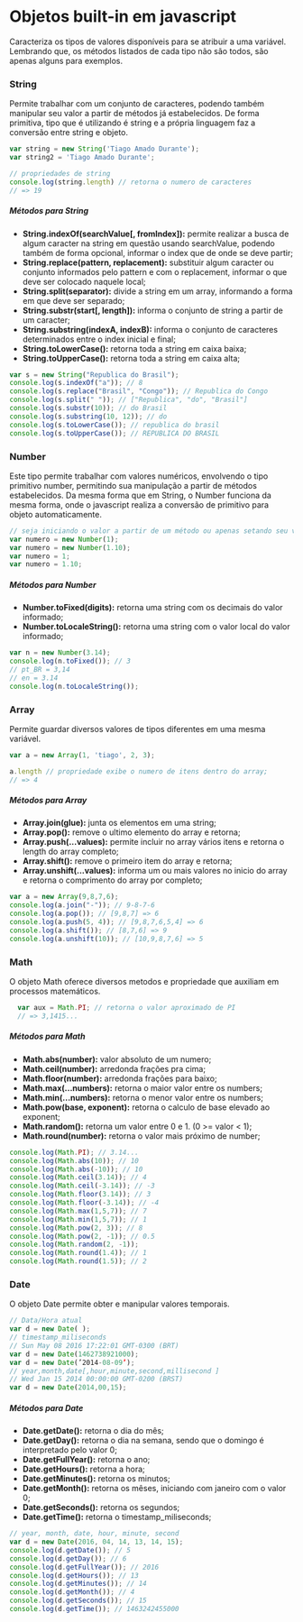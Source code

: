 # Objetos built-in em javascript

Caracteriza os tipos de valores disponíveis para se atribuir a uma variável. Lembrando que, os métodos listados de cada tipo não são todos, são apenas alguns para exemplos.

### String
Permite trabalhar com um conjunto de caracteres, podendo também manipular seu valor a partir de métodos já estabelecidos. De forma primitiva, tipo que é utilizando é string e a própria linguagem faz a conversão entre string e objeto.

```js
var string = new String('Tiago Amado Durante');
var string2 = 'Tiago Amado Durante';

// propriedades de string
console.log(string.length) // retorna o numero de caracteres
// => 19
```

##### Métodos para String
* __String.indexOf(searchValue[, fromIndex]):__ permite realizar a busca de algum caracter na string em questão usando searchValue, podendo também de forma opcional, informar o index que de onde se deve partir;
* __String.replace(pattern, replacement):__ substituir algum caracter ou conjunto informados pelo pattern e com o replacement, informar o que deve ser colocado naquele local;
* __String.split(separator):__ divide a string em um array, informando a forma em que deve ser separado;
* __String.substr(start[, length]):__ informa o conjunto de string a partir de um caracter;
* __String.substring(indexA, indexB):__ informa o conjunto de caracteres determinados entre o index inicial e final;
* __String.toLowerCase():__ retorna toda a string em caixa baixa;
* __String.toUpperCase():__ retorna toda a string em caixa alta;

```js
var s = new String("Republica do Brasil");
console.log(s.indexOf("a")); // 8
console.log(s.replace("Brasil", "Congo")); // Republica do Congo
console.log(s.split(" ")); // ["Republica", "do", "Brasil"]
console.log(s.substr(10)); // do Brasil
console.log(s.substring(10, 12)); // do
console.log(s.toLowerCase()); // republica do brasil
console.log(s.toUpperCase()); // REPUBLICA DO BRASIL
```

### Number

Este tipo permite trabalhar com valores numéricos, envolvendo o tipo primitivo number, permitindo sua manipulação a partir de métodos estabelecidos. Da mesma forma que em String, o Number funciona da mesma forma, onde o javascript realiza a conversão de primitivo para objeto automaticamente.

```js
// seja iniciando o valor a partir de um método ou apenas setando seu valor de forma manual, uma variável number será criada
var numero = new Number(1);
var numero = new Number(1.10);
var numero = 1;
var numero = 1.10;
```

##### Métodos para Number
* __Number.toFixed(digits):__ retorna uma string com os decimais do valor informado;
* __Number.toLocaleString():__ retorna uma string com o valor local do valor informado;

```js
var n = new Number(3.14);
console.log(n.toFixed()); // 3
// pt_BR = 3,14
// en = 3.14
console.log(n.toLocaleString());
```

### Array

Permite guardar diversos valores de tipos diferentes em uma mesma variável.

```js
var a = new Array(1, 'tiago', 2, 3);

a.length // propriedade exibe o numero de itens dentro do array;
// => 4
```

##### Métodos para Array
* __Array.join(glue):__ junta os elementos em uma string;
* __Array.pop():__ remove o ultimo elemento do array e retorna;
* __Array.push(...values):__ permite incluir no array vários itens e retorna o length do array completo;
* __Array.shift():__ remove o primeiro item do array e retorna;
* __Array.unshift(...values):__ informa um ou mais valores no inicio do array e retorna o comprimento do array por completo;

```js
var a = new Array(9,8,7,6);
console.log(a.join("-")); // 9-8-7-6
console.log(a.pop()); // [9,8,7] => 6
console.log(a.push(5, 4)); // [9,8,7,6,5,4] => 6
console.log(a.shift()); // [8,7,6] => 9
console.log(a.unshift(10)); // [10,9,8,7,6] => 5
```

### Math

O objeto Math oferece diversos metodos e propriedade que auxiliam em processos matemáticos.

```js
  var aux = Math.PI; // retorna o valor aproximado de PI
  // => 3,1415...
```

##### Métodos para Math
* __Math.abs(number):__ valor absoluto de um numero;
* __Math.ceil(number):__ arredonda frações pra cima;
* __Math.floor(number):__ arredonda frações para baixo;
* __Math.max(...numbers):__ retorna o maior valor entre os numbers;
* __Math.min(...numbers):__ retorna o menor valor entre os numbers;
* __Math.pow(base, exponent):__ retorna o calculo de base elevado ao exponent;
* __Math.random():__ retorna um valor entre 0 e 1. (0 >= valor < 1);
* __Math.round(number):__ retorna o valor mais próximo de number;

```js
console.log(Math.PI); // 3.14...
console.log(Math.abs(10)); // 10
console.log(Math.abs(-10)); // 10
console.log(Math.ceil(3.14)); // 4
console.log(Math.ceil(-3.14)); // -3
console.log(Math.floor(3.14)); // 3
console.log(Math.floor(-3.14)); // -4
console.log(Math.max(1,5,7)); // 7
console.log(Math.min(1,5,7)); // 1
console.log(Math.pow(2, 3)); // 8
console.log(Math.pow(2, -1)); // 0.5
console.log(Math.random(2, -1));
console.log(Math.round(1.4)); // 1
console.log(Math.round(1.5)); // 2
```

### Date

O objeto Date permite obter e manipular valores temporais.

```js
// Data/Hora atual
var d = new Date( );
// timestamp_miliseconds
// Sun May 08 2016 17:22:01 GMT-0300 (BRT)
var d = new Date(1462738921000);
var d = new Date(’2014-08-09’);
// year,month,date[,hour,minute,second,millisecond ]
// Wed Jan 15 2014 00:00:00 GMT-0200 (BRST)
var d = new Date(2014,00,15);
```

##### Métodos para Date
* __Date.getDate():__ retorna o dia do mês;
* __Date.getDay():__ retorna o dia na semana, sendo que o domingo é interpretado pelo valor 0;
* __Date.getFullYear():__ retorna o ano;
* __Date.getHours():__ retorna a hora;
* __Date.getMinutes():__ retorna os minutos;
* __Date.getMonth():__ retorna os mêses, iniciando com janeiro com o valor 0;
* __Date.getSeconds():__ retorna os segundos;
* __Date.getTime():__ retorna o timestamp_miliseconds;

```js
// year, month, date, hour, minute, second
var d = new Date(2016, 04, 14, 13, 14, 15);
console.log(d.getDate()); // 5
console.log(d.getDay()); // 6
console.log(d.getFullYear()); // 2016
console.log(d.getHours()); // 13
console.log(d.getMinutes()); // 14
console.log(d.getMonth()); // 4
console.log(d.getSeconds()); // 15
console.log(d.getTime()); // 1463242455000
```
